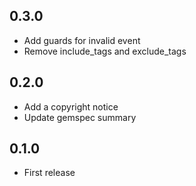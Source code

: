 ## 0.3.0
  - Add guards for invalid event
  - Remove include_tags and exclude_tags

## 0.2.0
  - Add a copyright notice
  - Update gemspec summary

## 0.1.0
  - First release
